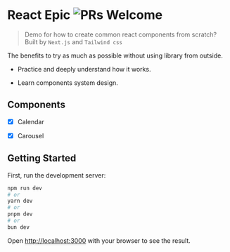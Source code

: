 # React Epic ![PRs Welcome](https://img.shields.io/badge/PRs-welcome-green.svg)

> Demo for how to create common react components from scratch? Built by `Next.js` and `Tailwind css`

The benefits to try as much as possible without using library from outside.

- Practice and deeply understand how it works.

- Learn components system design.

## Components

- [x] Calendar

- [x] Carousel

## Getting Started

First, run the development server:

```bash
npm run dev
# or
yarn dev
# or
pnpm dev
# or
bun dev
```

Open [http://localhost:3000](http://localhost:3000) with your browser to see the result.
